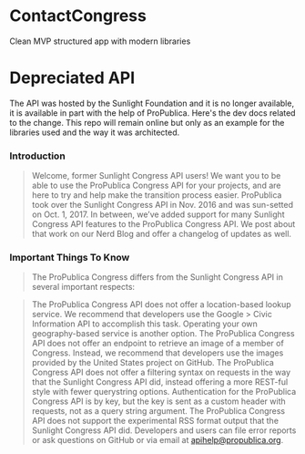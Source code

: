 # ContactCongress
Clean MVP structured app with modern libraries


# Depreciated API
The API was hosted by the Sunlight Foundation and it is no longer available, it is available in part with the help of ProPublica. Here's the dev docs related to the change. This repo will remain online but only as an example for the libraries used and the way it was architected.

### Introduction
> Welcome, former Sunlight Congress API users! We want you to be able to use the ProPublica Congress API for your projects, and are here to try and help make the transition process easier. ProPublica took over the Sunlight Congress API in Nov. 2016 and was sun-setted on Oct. 1, 2017. In between, we’ve added support for many Sunlight Congress API features to the ProPublica Congress API. We post about that work on our Nerd Blog and offer a changelog of updates as well.

### Important Things To Know
> The ProPublica Congress differs from the Sunlight Congress API in several important respects:

> The ProPublica Congress API does not offer a location-based lookup service. We recommend that developers use the Google > Civic Information API to accomplish this task. Operating your own geography-based service is another option.
> The ProPublica Congress API does not offer an endpoint to retrieve an image of a member of Congress. Instead, we recommend that developers use the images provided by the United States project on GitHub.
> The ProPublica Congress API does not offer a filtering syntax on requests in the way that the Sunlight Congress API did, instead offering a more REST-ful style with fewer querystring options.
> Authentication for the ProPublica Congress API is by key, but the key is sent as a custom header with requests, not as a query string argument.
> The ProPublica Congress API does not support the experimental RSS format output that the Sunlight Congress API did.
> Developers and users can file error reports or ask questions on GitHub or via email at apihelp@propublica.org.
